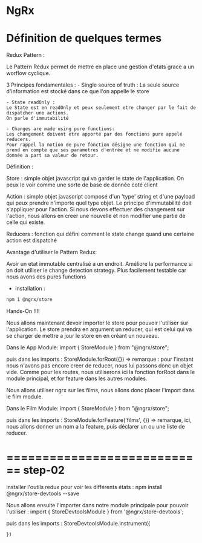 NgRx
====

# Définition de quelques termes #

Redux Pattern : 

Le Pattern Redux permet de mettre en place une gestion d'etats grace a un worflow cyclique.

3 Principes fondamentales :
	- Single source of truth : 
	La seule source d'information est stocké dans ce que l'on appelle le store 
	
	- State readOnly : 
	Le State est en readOnly et peux seulement etre changer par le fait de dispatcher une actions.
	On parle d'immutabilité
	
	- Changes are made using pure functions:
	Les changement doivent etre apporté par des fonctions pure appelé reducers.
	Pour rappel la notion de pure fonction désigne une fonction qui ne prend en compte que ses parametres d'entrée et ne modifie aucune donnée a part sa valeur de retour.
	
	
Définition : 

Store : simple objet javascript qui va garder le state de l'application.
On peux le voir comme une sorte de base de donnée coté client

Action : simple objet javascript composé d'un 'type' string et d'une payload qui peux prendre n'importe quel type objet.
Le principe d'immutabilité doit s'appliquer pour l'action. Si nous devons effectuer des changement sur l'action, nous allons en creer une nouvelle et non modifier une partie de celle qui existe.

Reducers : fonction qui défini comment le state change quand une certaine action est dispatché

Avantage d'utiliser le Pattern Redux:

Avoir un etat immutable centralisé a un endroit.
Améliore la performance si on doit utiliser le change detection strategy.
Plus facilement testable car nous avons des pures functions


* installation :
```bash
npm i @ngrx/store
```
Hands-On !!!!

Nous allons maintenant devoir importer le store pour pouvoir l'utiliser sur l'application.
Le store prendra en argument un reducer, qui est celui qui va se charger de mettre a jour le store en en créant un nouveau.

Dans le App Module: 
import { StoreModule } from "@ngrx/store";

puis dans les imports : 
StoreModule.forRoot({}) 
=> remarque : pour l'instant nous n'avons pas encore creer de reducer, nous lui passons donc un objet vide.
Comme pour les routes, nous utiliserons ici la fonction forRoot dans le module principal, et for feature dans les autres modules. 

Nous allons utiliser ngrx sur les films, nous allons donc placer l'import dans le film module.

Dans le Film Module: 
import { StoreModule } from "@ngrx/store";

puis dans les imports : 
StoreModule.forFeature('films', {})
=> remarque, ici, nous allons donner un nom a la feature, puis déclarer un ou une liste de reducer.


============================
step-02
============================

installer l'outils redux pour voir les différents états : 
npm install @ngrx/store-devtools --save

Nous allons ensuite l'importer dans notre module principale pour pouvoir l'utiliser : 
import { StoreDevtoolsModule } from '@ngrx/store-devtools';

puis dans les imports : 
    StoreDevtoolsModule.instrument({
      
    })